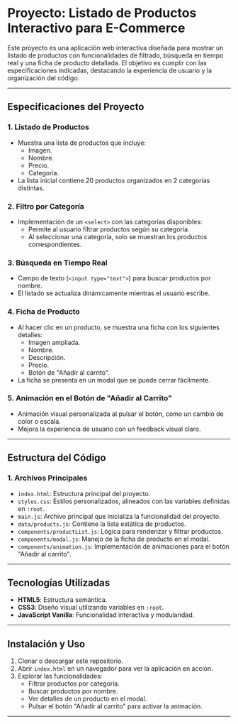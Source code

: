 # Proyecto: Listado de Productos Interactivo para E-Commerce

Este proyecto es una aplicación web interactiva diseñada para mostrar un listado de productos con funcionalidades de filtrado, búsqueda en tiempo real y una ficha de producto detallada. El objetivo es cumplir con las especificaciones indicadas, destacando la experiencia de usuario y la organización del código.

---

## **Especificaciones del Proyecto**

### **1. Listado de Productos**
- Muestra una lista de productos que incluye:
  - Imagen.
  - Nombre.
  - Precio.
  - Categoría.
- La lista inicial contiene 20 productos organizados en 2 categorías distintas.

### **2. Filtro por Categoría**
- Implementación de un `<select>` con las categorías disponibles:
  - Permite al usuario filtrar productos según su categoría.
  - Al seleccionar una categoría, solo se muestran los productos correspondientes.

### **3. Búsqueda en Tiempo Real**
- Campo de texto (`<input type="text">`) para buscar productos por nombre.
- El listado se actualiza dinámicamente mientras el usuario escribe.

### **4. Ficha de Producto**
- Al hacer clic en un producto, se muestra una ficha con los siguientes detalles:
  - Imagen ampliada.
  - Nombre.
  - Descripción.
  - Precio.
  - Botón de "Añadir al carrito".
- La ficha se presenta en un modal que se puede cerrar fácilmente.

### **5. Animación en el Botón de "Añadir al Carrito"**
- Animación visual personalizada al pulsar el botón, como un cambio de color o escala.
- Mejora la experiencia de usuario con un feedback visual claro.

---

## **Estructura del Código**

### **1. Archivos Principales**
- `index.html`: Estructura principal del proyecto.
- `styles.css`: Estilos personalizados, alineados con las variables definidas en `:root`.
- `main.js`: Archivo principal que inicializa la funcionalidad del proyecto.
- `data/products.js`: Contiene la lista estática de productos.
- `components/productList.js`: Lógica para renderizar y filtrar productos.
- `components/modal.js`: Manejo de la ficha de producto en el modal.
- `components/animation.js`: Implementación de animaciones para el botón "Añadir al carrito".

---

## **Tecnologías Utilizadas**
- **HTML5**: Estructura semántica.
- **CSS3**: Diseño visual utilizando variables en `:root`.
- **JavaScript Vanilla**: Funcionalidad interactiva y modularidad.

---

## **Instalación y Uso**

1. Clonar o descargar este repositorio.
2. Abrir `index.html` en un navegador para ver la aplicación en acción.
3. Explorar las funcionalidades:
   - Filtrar productos por categoría.
   - Buscar productos por nombre.
   - Ver detalles de un producto en el modal.
   - Pulsar el botón "Añadir al carrito" para activar la animación.

---
